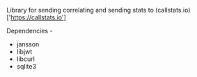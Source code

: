 
Library for sending correlating and sending stats to (callstats.io)['https://callstats.io']


Dependencies -

* jansson
* libjwt
* libcurl
* sqlite3
